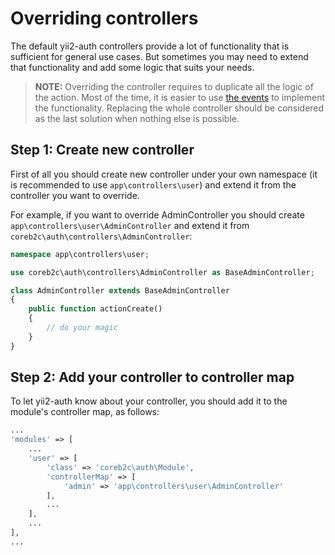 # Overriding controllers

The default yii2-auth controllers provide a lot of functionality that is sufficient for general use cases. But sometimes
you may need to extend that functionality and add some logic that suits your needs.

> **NOTE:** Overriding the controller requires to duplicate all the logic of the action. Most of the time, it is easier to use
> [the events](using-controller-events.md) to implement the functionality. Replacing the whole controller should be considered
> as the last solution when nothing else is possible.

## Step 1: Create new controller

First of all you should create new controller under your own namespace (it is recommended to use `app\controllers\user`)
and extend it from the controller you want to override.

For example, if you want to override AdminController you should create `app\controllers\user\AdminController` and extend
it from `coreb2c\auth\controllers\AdminController`:

```php
namespace app\controllers\user;

use coreb2c\auth\controllers\AdminController as BaseAdminController;

class AdminController extends BaseAdminController
{
    public function actionCreate()
    {
        // do your magic
    }
}
```

## Step 2: Add your controller to controller map

To let yii2-auth know about your controller, you should add it to the module's controller map, as follows:

```php
...
'modules' => [
    ...
    'user' => [
        'class' => 'coreb2c\auth\Module',
        'controllerMap' => [
            'admin' => 'app\controllers\user\AdminController'
        ],
        ...
    ],
    ...
],
...
```
